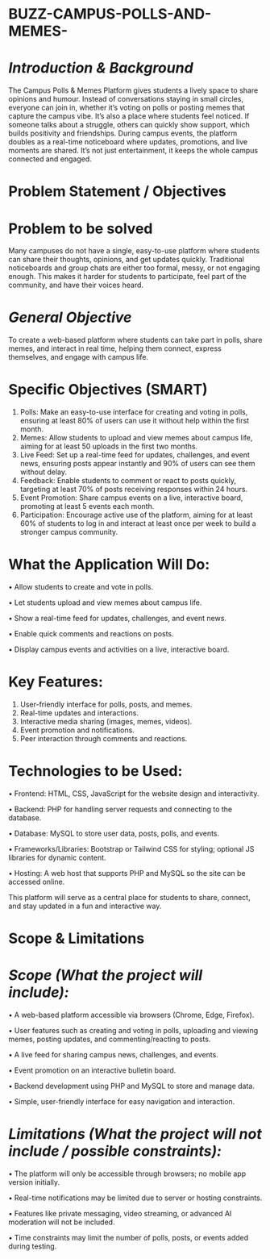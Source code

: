 # BUZZ-CAMPUS-POLLS-AND-MEMES-

# *Introduction & Background* 

The Campus Polls & Memes Platform gives students a lively space to share opinions and humour. Instead 
of conversations staying in small circles, everyone can join in, whether it’s voting on polls or posting memes 
that capture the campus vibe. 
It’s also a place where students feel noticed. If someone talks about a struggle, others can quickly show 
support, which builds positivity and friendships. During campus events, the platform doubles as a real-time 
noticeboard where updates, promotions, and live moments are shared. It’s not just entertainment, it keeps the 
whole campus connected and engaged.

# Problem Statement / Objectives 
# Problem to be solved 
Many campuses do not have a single, easy-to-use platform where students can share their thoughts, 
opinions, and get updates quickly. Traditional noticeboards and group chats are either too formal, messy, or 
not engaging enough. This makes it harder for students to participate, feel part of the community, and have 
their voices heard.

# *General Objective*
To create a web-based platform where students can take part in polls, share memes, and interact in real time, 
helping them connect, express themselves, and engage with campus life. 
# Specific Objectives (SMART) 
1. Polls: Make an easy-to-use interface for creating and voting in polls, ensuring at least 80% of users 
can use it without help within the first month. 
2. Memes: Allow students to upload and view memes about campus life, aiming for at least 50 uploads 
in the first two months. 
3. Live Feed: Set up a real-time feed for updates, challenges, and event news, ensuring posts appear 
instantly and 90% of users can see them without delay. 
4. Feedback: Enable students to comment or react to posts quickly, targeting at least 70% of posts 
receiving responses within 24 hours. 
5. Event Promotion: Share campus events on a live, interactive board, promoting at least 5 events each 
month. 
6. Participation: Encourage active use of the platform, aiming for at least 60% of students to log in 
and interact at least once per week to build a stronger campus community.

# What the Application Will Do: 
• Allow students to create and vote in polls.

• Let students upload and view memes about campus life. 

• Show a real-time feed for updates, challenges, and event news. 

• Enable quick comments and reactions on posts. 

• Display campus events and activities on a live, interactive board. 


# Key Features: 
1. User-friendly interface for polls, posts, and memes. 
2. Real-time updates and interactions. 
3. Interactive media sharing (images, memes, videos). 
4. Event promotion and notifications. 
5. Peer interaction through comments and reactions.
   
# Technologies to be Used: 
• Frontend: HTML, CSS, JavaScript for the website design and interactivity. 

• Backend: PHP for handling server requests and connecting to the database. 

• Database: MySQL to store user data, posts, polls, and events. 

• Frameworks/Libraries: Bootstrap or Tailwind CSS for styling; optional JS libraries for dynamic 
content. 

• Hosting: A web host that supports PHP and MySQL so the site can be accessed online. 

This platform will serve as a central place for students to share, connect, and stay updated in a fun 
and interactive way. 

# Scope & Limitations 
# *Scope (What the project will include):* 
• A web-based platform accessible via browsers (Chrome, Edge, Firefox). 

• User features such as creating and voting in polls, uploading and viewing memes, posting updates, 
and commenting/reacting to posts. 

• A live feed for sharing campus news, challenges, and events. 

• Event promotion on an interactive bulletin board. 

• Backend development using PHP and MySQL to store and manage data. 

• Simple, user-friendly interface for easy navigation and interaction.

# *Limitations (What the project will not include / possible constraints):*  
• The platform will only be accessible through browsers; no mobile app version initially. 

• Real-time notifications may be limited due to server or hosting constraints. 

• Features like private messaging, video streaming, or advanced AI moderation will not be included. 

• Time constraints may limit the number of polls, posts, or events added during testing. 

